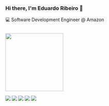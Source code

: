 ### Hi there, I'm Eduardo Ribeiro 👋

💻 Software Development Engineer @ Amazon

<img style="padding-top: 1em;" height="180em" src="https://github-readme-stats.vercel.app/api?username=EduRibeiro00&show_icons=true&hide_border=true&&count_private=true&include_all_commits=true&theme=dark" />

<a target="_blank" href="https://eduardocribeiro.com/"><img src="https://img.shields.io/badge/-Website-2563eb?style=for-the-badge&logo=About.me&logoColor=white"></img></a> 
<a target="_blank" href="https://www.linkedin.com/in/eduardocribeiro/"><img src="https://img.shields.io/badge/-LinkedIn-0077B5?style=for-the-badge&logo=Linkedin&logoColor=white"></img></a>
<a target="_blank" href="mailto:eribeiro306@gmail.com"><img src="https://img.shields.io/badge/-Gmail-D14836?style=for-the-badge&logo=Gmail&logoColor=white"></img></a>
<a target="_blank" href="https://dev.to/eduardocribeiro"><img src="https://img.shields.io/badge/-dev.to-12100E?style=for-the-badge&logo=devdotto&logoColor=white"></img></a>
<a target="_blank" href="https://eduardocribeiro.medium.com/"><img src="https://img.shields.io/badge/-Medium-12100E?style=for-the-badge&logo=Medium&logoColor=white"></img></a>
<br>
